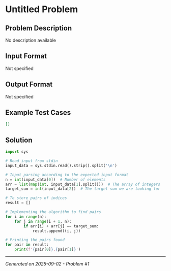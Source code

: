 # Untitled Problem

## Problem Description
No description available

## Input Format
Not specified

## Output Format
Not specified

## Example Test Cases
```json
[]
```

## Solution
```python
import sys

# Read input from stdin
input_data = sys.stdin.read().strip().split('\n')

# Input parsing according to the expected input format
n = int(input_data[0])  # Number of elements
arr = list(map(int, input_data[1].split()))  # The array of integers
target_sum = int(input_data[2])  # The target sum we are looking for

# To store pairs of indices
result = []

# Implementing the algorithm to find pairs
for i in range(n):
    for j in range(i + 1, n):
        if arr[i] + arr[j] == target_sum:
            result.append((i, j))

# Printing the pairs found
for pair in result:
    print(f'{pair[0]},{pair[1]}')
```

---
*Generated on 2025-09-02 - Problem #1*